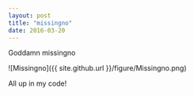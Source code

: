 ```yaml
---
layout: post
title: "missingno"
date: 2016-03-20
---
```


Goddamn missingno

![Missingno]({{ site.github.url  }}/figure/Missingno.png)

All up in my code!
